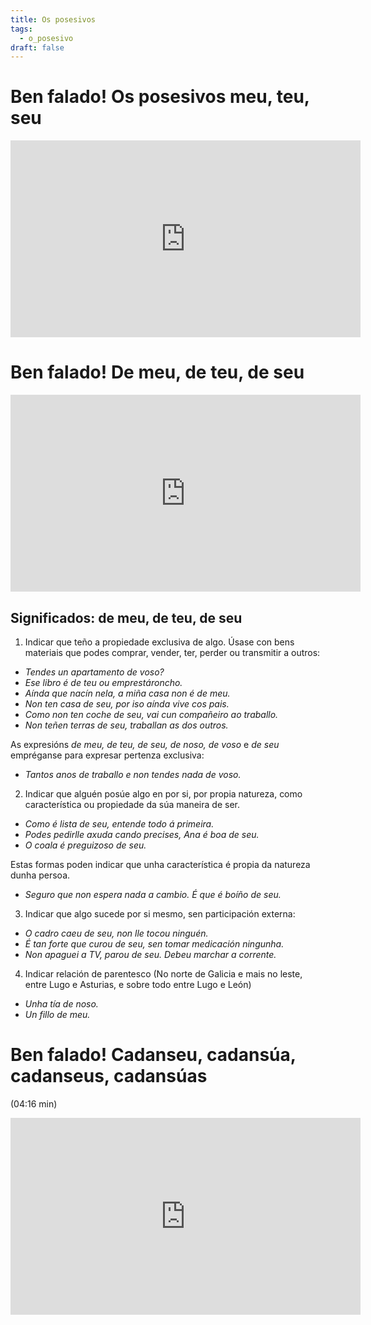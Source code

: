 ```yaml
---
title: Os posesivos
tags:
  - o_posesivo
draft: false
---
```

# Ben falado! Os posesivos meu, teu, seu

<iframe width="560" height="315" src="https://www.youtube.com/embed/rlQehjqLiG4" title="YouTube video player" frameborder="0" allow="accelerometer; autoplay; clipboard-write; encrypted-media; gyroscope; picture-in-picture" allowfullscreen></iframe>

# Ben falado! De meu, de teu, de seu

<iframe width="560" height="315" src="https://www.youtube.com/embed/1nM7Gh5AcRw" title="YouTube video player" frameborder="0" allow="accelerometer; autoplay; clipboard-write; encrypted-media; gyroscope; picture-in-picture" allowfullscreen></iframe>

## Significados: de meu, de teu, de seu

1. Indicar que teño a propiedade exclusiva de algo. Úsase con bens materiais que podes comprar, vender, ter, perder ou transmitir a outros:

* *Tendes un apartamento de voso?*
* *Ese libro é de teu ou emprestároncho.*
* *Aínda que nacín nela, a miña casa non é de meu.*
* *Non ten casa de seu, por iso aínda vive cos pais.*
* *Como non ten coche de seu, vai cun compañeiro ao traballo.*
* *Non teñen terras de seu, traballan as dos outros.*

As expresións *de meu, de teu, de seu, de noso, de voso* e *de seu* empréganse para expresar pertenza exclusiva:

* *Tantos anos de traballo e non tendes nada de voso.*

2. Indicar que alguén posúe algo en por si, por propia natureza, como característica ou propiedade da súa maneira de ser.

* *Como é lista de seu, entende todo á primeira.*
* *Podes pedirlle axuda cando precises, Ana é boa de seu.*
* *O coala é preguizoso de seu.*

Estas formas poden indicar que unha característica é propia da natureza dunha persoa.

* *Seguro que non espera nada a cambio. É que é boíño de seu.*

3. Indicar que algo sucede por si mesmo, sen participación externa:

* *O cadro caeu de seu, non lle tocou ninguén.*
* *É tan forte que curou de seu, sen tomar medicación ningunha.*
* *Non apaguei a TV, parou de seu. Debeu marchar a corrente.*

4. Indicar relación de parentesco (No norte de Galicia e mais no leste, entre Lugo e Asturias, e sobre todo entre Lugo e León)

* *Unha tía de noso.*
* *Un fillo de meu.*

# Ben falado! Cadanseu, cadansúa, cadanseus, cadansúas

(04:16 min)

<iframe width="560" height="315" src="https://www.youtube.com/embed/kMvAUOO0q8c" title="YouTube video player" frameborder="0" allow="accelerometer; autoplay; clipboard-write; encrypted-media; gyroscope; picture-in-picture" allowfullscreen></iframe>